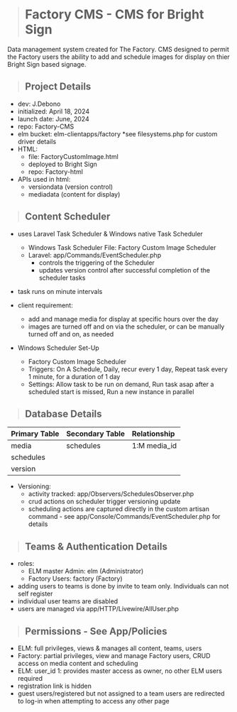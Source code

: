> # Factory CMS - CMS for Bright Sign

Data management system created for The Factory. CMS designed to permit the Factory users the ability to add and schedule images for display on thier Bright Sign based signage.
 
> ## Project Details
- dev: J.Debono
- initialized: April 18, 2024
- launch date: June, 2024
- repo: Factory-CMS
- elm bucket: elm-clientapps/factory *see filesystems.php for custom driver details
- HTML:
    - file: FactoryCustomImage.html
    - deployed to Bright Sign
    - repo: Factory-html
- APIs used in html:
    - versiondata (version control)
    - mediadata (content for display)


> ## Content Scheduler
- uses Laravel Task Scheduler & Windows native Task Scheduler
    - Windows Task Scheduler File: Factory Custom Image Scheduler 
    - Laravel: app/Commands/EventScheduler.php
        - controls the triggering of the Scheduler
        - updates version control after successful completion of the scheduler tasks
- task runs on minute intervals
- client requirement: 
    - add and manage media for display at specific hours over the day
    - images are turned off and on via the scheduler, or can be manually turned off and on, as needed

- Windows Scheduler Set-Up 
    - Factory Custom Image Scheduler
    - Triggers: On A Schedule, Daily, recur every 1 day, Repeat task every 1 minute, for a duration of 1 day
    - Settings: Allow task to be run on demand, Run task asap after a scheduled start is missed, Run a new instance in parallel
    

> ## Database Details

| Primary Table      | Secondary Table        | Relationship                |
| :----------------- | :--------------------- | :--------------             |
| media              | schedules              | 1:M media_id                |
| schedules          |                        |                             |
| version            |                        |                             |

- Versioning: 
    - activity tracked: app/Observers/SchedulesObserver.php
    - crud actions on scheduler trigger versioning update
    - scheduling actions are captured directly in the custom artisan command - see app/Console/Commands/EventScheduler.php for details

> ## Teams & Authentication Details
- roles: 
    - ELM master Admin: elm (Administrator)
    - Factory Users: factory (Factory)
- adding users to teams is done by invite to team only. Individuals can not self register
- individual user teams are disabled
- users are managed via app/HTTP/Livewire/AllUser.php 

> ## Permissions - See App/Policies 
- ELM: full privileges, views & manages all content, teams, users
- Factory: partial privileges, view and manage Factory users, CRUD access on media content and scheduling
- ELM: user_id 1: provides master access as owner, no other ELM users required
- registration link is hidden
- guest users/registered but not assigned to a team users are redirected to log-in when attempting to access any other page


